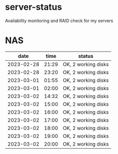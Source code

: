 # server-status
Availability monitoring and RAID check for my servers

# NAS
| date | time | status |
|------|------|--------|
| 2023-02-28 | 21:29 | OK, 2 working disks |
| 2023-02-28 | 23:20 | OK, 2 working disks |
| 2023-03-01 | 01:55 | OK, 2 working disks |
| 2023-03-01 | 02:00 | OK, 2 working disks |
| 2023-03-02 | 14:32 | OK, 2 working disks |
| 2023-03-02 | 15:00 | OK, 2 working disks |
| 2023-03-02 | 16:00 | OK, 2 working disks |
| 2023-03-02 | 17:00 | OK, 2 working disks |
| 2023-03-02 | 18:00 | OK, 2 working disks |
| 2023-03-02 | 19:00 | OK, 2 working disks |
| 2023-03-02 | 20:00 | OK, 2 working disks |
